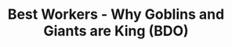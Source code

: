 ---
layout: post
title: Best Workers - Why Goblins and Giants are King (BDO)
published: true
type: video
tags: nodes
image: /files/thumbnails/bestworkershort.webp
excerpt: "'Humans are trash' does NOT work as a title"
post-date: 2023-07-19
updated-date: 2023-07-19
direct-link: https://www.youtube.com/watch?v=sEHK7cX4SIE
---